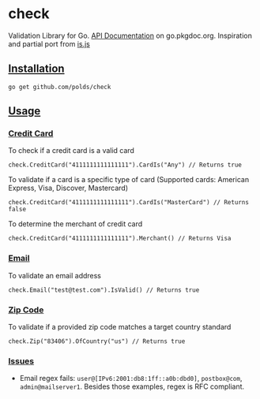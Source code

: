 # check

Validation Library for Go. [API Documentation](http://godoc.org/github.com/polds/check) on go.pkgdoc.org. Inspiration and partial port from [is.js](https://github.com/rthor/isjs)

## [Installation](https://github.com/polds/check#installation)

```
go get github.com/polds/check
```

## [Usage](https://github.com/polds/check#usage)

### [Credit Card](https://github.com/polds/check#credit-card)

To check if a credit card is a valid card

```golang
check.CreditCard("4111111111111111").CardIs("Any") // Returns true
```

To validate if a card is a specific type of card (Supported cards: American Express, Visa, Discover, Mastercard)

```golang
check.CreditCard("4111111111111111").CardIs("MasterCard") // Returns false
```

To determine the merchant of credit card

```golang
check.CreditCard("4111111111111111").Merchant() // Returns Visa
```

### [Email](https://github.com/polds/check#email)

To validate an email address

```golang
check.Email("test@test.com").IsValid() // Returns true
```

### [Zip Code](https://github.com/polds/check#zip)

To validate if a provided zip code matches a target country standard

```golang
check.Zip("83406").OfCountry("us") // Returns true
```


### [Issues](https://github.com/polds/check#issues)

- Email regex fails: `user@[IPv6:2001:db8:1ff::a0b:dbd0]`, `postbox@com`, `admin@mailserver1`. Besides those examples, regex is RFC compliant.